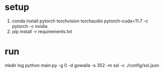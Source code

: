 # setup
1. conda install pytorch torchvision torchaudio pytorch-cuda=11.7 -c pytorch -c nvidia
2. pip install -r requirements.txt

# run
mkdir log
python main.py -g 0 -d gowalla -s 352 -m ssl -c ./config/ssl.json
